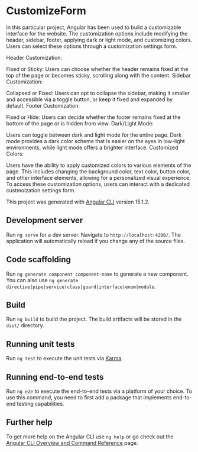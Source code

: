 # CustomizeForm

In this particular project, Angular has been used to build a customizable interface for the website. The customization options include modifying the header, sidebar, footer, applying dark or light mode, and customizing colors. Users can select these options through a customization settings form.

Header Customization:

Fixed or Sticky: Users can choose whether the header remains fixed at the top of the page or becomes sticky, scrolling along with the content.
Sidebar Customization:

Collapsed or Fixed: Users can opt to collapse the sidebar, making it smaller and accessible via a toggle button, or keep it fixed and expanded by default.
Footer Customization:

Fixed or Hide: Users can decide whether the footer remains fixed at the bottom of the page or is hidden from view.
Dark/Light Mode:

Users can toggle between dark and light mode for the entire page. Dark mode provides a dark color scheme that is easier on the eyes in low-light environments, while light mode offers a brighter interface.
Customized Colors:

Users have the ability to apply customized colors to various elements of the page. This includes changing the background color, text color, button color, and other interface elements, allowing for a personalized visual experience.
To access these customization options, users can interact with a dedicated custmoization settings form.

This project was generated with [Angular CLI](https://github.com/angular/angular-cli) version 15.1.2.

## Development server

Run `ng serve` for a dev server. Navigate to `http://localhost:4200/`. The application will automatically reload if you change any of the source files.

## Code scaffolding

Run `ng generate component component-name` to generate a new component. You can also use `ng generate directive|pipe|service|class|guard|interface|enum|module`.

## Build

Run `ng build` to build the project. The build artifacts will be stored in the `dist/` directory.

## Running unit tests

Run `ng test` to execute the unit tests via [Karma](https://karma-runner.github.io).

## Running end-to-end tests

Run `ng e2e` to execute the end-to-end tests via a platform of your choice. To use this command, you need to first add a package that implements end-to-end testing capabilities.

## Further help

To get more help on the Angular CLI use `ng help` or go check out the [Angular CLI Overview and Command Reference](https://angular.io/cli) page.
